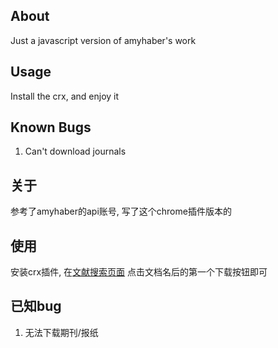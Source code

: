 ## About

Just a javascript version of amyhaber's work

## Usage

Install the crx, and enjoy it

## Known Bugs

1. Can't download journals


## 关于

参考了amyhaber的api账号, 写了这个chrome插件版本的

## 使用

安装crx插件, 在[文献搜索页面](http://kns.cnki.net/kns/brief/default_result.aspx) 点击文档名后的第一个下载按钮即可

## 已知bug

1. 无法下载期刊/报纸
